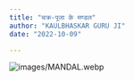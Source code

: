 ```yaml
---
title: "चक्र-पूजा के मण्डल"
author: "KAULBHASKAR GURU JI"
date: "2022-10-09"

---
```


![images/MANDAL.webp](/MANDAL.webp)
